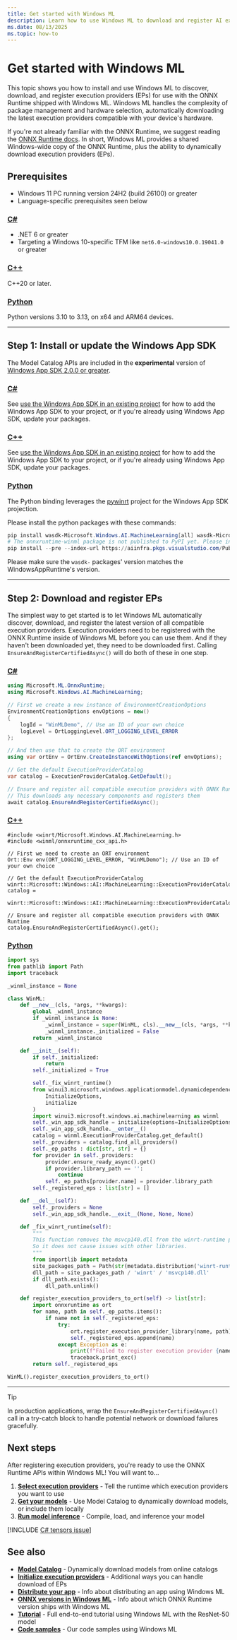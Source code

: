 ```yaml
---
title: Get started with Windows ML
description: Learn how to use Windows ML to download and register AI execution providers for hardware-optimized inference.
ms.date: 08/13/2025
ms.topic: how-to
---
```


# Get started with Windows ML

This topic shows you how to install and use Windows ML to discover, download, and register execution providers (EPs) for use with the ONNX Runtime shipped with Windows ML. Windows ML handles the complexity of package management and hardware selection, automatically downloading the latest execution providers compatible with your device's hardware.

If you're not already familiar with the ONNX Runtime, we suggest reading the [ONNX Runtime docs](https://onnxruntime.ai/docs/). In short, Windows ML provides a shared Windows-wide copy of the ONNX Runtime, plus the ability to dynamically download execution providers (EPs).

## Prerequisites

* Windows 11 PC running version 24H2 (build 26100) or greater
* Language-specific prerequisites seen below

### [C#](#tab/csharp)

* .NET 6 or greater
* Targeting a Windows 10-specific TFM like `net6.0-windows10.0.19041.0` or greater

### [C++](#tab/cppwinrt)

C++20 or later.

### [Python](#tab/python)

Python versions 3.10 to 3.13, on x64 and ARM64 devices.

---

## Step 1: Install or update the Windows App SDK

The Model Catalog APIs are included in the **experimental** version of [Windows App SDK 2.0.0 or greater](/windows/apps/windows-app-sdk/experimental-channel).

### [C#](#tab/csharp)

See [use the Windows App SDK in an existing project](/windows/apps/windows-app-sdk/use-windows-app-sdk-in-existing-project) for how to add the Windows App SDK to your project, or if you're already using Windows App SDK, update your packages.

### [C++](#tab/cppwinrt)

See [use the Windows App SDK in an existing project](/windows/apps/windows-app-sdk/use-windows-app-sdk-in-existing-project) for how to add the Windows App SDK to your project, or if you're already using Windows App SDK, update your packages.

### [Python](#tab/python)

The Python binding leverages the [pywinrt](https://github.com/pywinrt/pywinrt) project for the Windows App SDK projection.

Please install the python packages with these commands:
```PowerShell
pip install wasdk-Microsoft.Windows.AI.MachineLearning[all] wasdk-Microsoft.Windows.ApplicationModel.DynamicDependency.Bootstrap
# The onnxruntime-winml package is not published to PyPI yet. Please install it from the ort-nightly feed
pip install --pre --index-url https://aiinfra.pkgs.visualstudio.com/PublicPackages/_packaging/ORT-Nightly/pypi/simple/ --extra-index-url https://pypi.org/simple onnxruntime-winml
```

Please make sure the `wasdk-` packages' version matches the WindowsAppRuntime's version.

---

## Step 2: Download and register EPs

The simplest way to get started is to let Windows ML automatically discover, download, and register the latest version of all compatible execution providers. Execution providers need to be registered with the ONNX Runtime inside of Windows ML before you can use them. And if they haven't been downloaded yet, they need to be downloaded first. Calling `EnsureAndRegisterCertifiedAsync()` will do both of these in one step.

### [C#](#tab/csharp)

```csharp
using Microsoft.ML.OnnxRuntime;
using Microsoft.Windows.AI.MachineLearning;

// First we create a new instance of EnvironmentCreationOptions
EnvironmentCreationOptions envOptions = new()
{
    logId = "WinMLDemo", // Use an ID of your own choice
    logLevel = OrtLoggingLevel.ORT_LOGGING_LEVEL_ERROR
};

// And then use that to create the ORT environment
using var ortEnv = OrtEnv.CreateInstanceWithOptions(ref envOptions);

// Get the default ExecutionProviderCatalog
var catalog = ExecutionProviderCatalog.GetDefault();

// Ensure and register all compatible execution providers with ONNX Runtime
// This downloads any necessary components and registers them
await catalog.EnsureAndRegisterCertifiedAsync();
```

### [C++](#tab/cppwinrt)

```cppwinrt
#include <winrt/Microsoft.Windows.AI.MachineLearning.h>
#include <winml/onnxruntime_cxx_api.h>

// First we need to create an ORT environment
Ort::Env env(ORT_LOGGING_LEVEL_ERROR, "WinMLDemo"); // Use an ID of your own choice

// Get the default ExecutionProviderCatalog
winrt::Microsoft::Windows::AI::MachineLearning::ExecutionProviderCatalog catalog =
    winrt::Microsoft::Windows::AI::MachineLearning::ExecutionProviderCatalog::GetDefault();

// Ensure and register all compatible execution providers with ONNX Runtime
catalog.EnsureAndRegisterCertifiedAsync().get();
```

### [Python](#tab/python)

```python
import sys
from pathlib import Path
import traceback

_winml_instance = None

class WinML:
    def __new__(cls, *args, **kwargs):
        global _winml_instance
        if _winml_instance is None:
            _winml_instance = super(WinML, cls).__new__(cls, *args, **kwargs)
            _winml_instance._initialized = False
        return _winml_instance

    def __init__(self):
        if self._initialized:
            return
        self._initialized = True

        self._fix_winrt_runtime()
        from winui3.microsoft.windows.applicationmodel.dynamicdependency.bootstrap import (
            InitializeOptions,
            initialize
        )
        import winui3.microsoft.windows.ai.machinelearning as winml
        self._win_app_sdk_handle = initialize(options=InitializeOptions.ON_NO_MATCH_SHOW_UI)
        self._win_app_sdk_handle.__enter__()
        catalog = winml.ExecutionProviderCatalog.get_default()
        self._providers = catalog.find_all_providers()
        self._ep_paths : dict[str, str] = {}
        for provider in self._providers:
            provider.ensure_ready_async().get()
            if provider.library_path == '':
                continue
            self._ep_paths[provider.name] = provider.library_path
        self._registered_eps : list[str] = []

    def __del__(self):
        self._providers = None
        self._win_app_sdk_handle.__exit__(None, None, None)

    def _fix_winrt_runtime(self):
        """
        This function removes the msvcp140.dll from the winrt-runtime package.
        So it does not cause issues with other libraries.
        """
        from importlib import metadata
        site_packages_path = Path(str(metadata.distribution('winrt-runtime').locate_file('')))
        dll_path = site_packages_path / 'winrt' / 'msvcp140.dll'
        if dll_path.exists():
            dll_path.unlink()

    def register_execution_providers_to_ort(self) -> list[str]:
        import onnxruntime as ort
        for name, path in self._ep_paths.items():
            if name not in self._registered_eps:
                try:
                    ort.register_execution_provider_library(name, path)
                    self._registered_eps.append(name)
                except Exception as e:
                    print(f"Failed to register execution provider {name}: {e}", file=sys.stderr)
                    traceback.print_exc()
        return self._registered_eps

WinML().register_execution_providers_to_ort()
```

---

> [!TIP]
> In production applications, wrap the `EnsureAndRegisterCertifiedAsync()` call in a try-catch block to handle potential network or download failures gracefully.

## Next steps

After registering execution providers, you're ready to use the ONNX Runtime APIs within Windows ML! You will want to...

1. **[Select execution providers](./select-execution-providers.md)** - Tell the runtime which execution providers you want to use
2. **[Get your models](./model-catalog/overview.md)** - Use Model Catalog to dynamically download models, or include them locally
3. **[Run model inference](./run-onnx-models.md)** - Compile, load, and inference your model

[!INCLUDE [C# tensors issue](./includes/csharp-tensors-issue.md)]

## See also

* **[Model Catalog](./model-catalog/overview.md)** - Dynamically download models from online catalogs
* **[Initialize execution providers](./initialize-execution-providers.md)** - Additional ways you can handle download of EPs
* **[Distribute your app](./distributing-your-app.md)** - Info about distributing an app using Windows ML
* **[ONNX versions in Windows ML](./onnx-versions.md)** - Info about which ONNX Runtime version ships with Windows ML
* **[Tutorial](./tutorial.md)** - Full end-to-end tutorial using Windows ML with the ResNet-50 model
* **[Code samples](https://github.com/microsoft/WindowsAppSDK-Samples/tree/main/Samples/WindowsML)** - Our code samples using Windows ML

